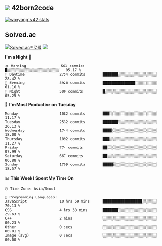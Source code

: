
## <img src="https://img.shields.io/badge/-000000?style=flat&logo=42&logoColor=white"> 42born2code
<!--[![wonyang's 42 stats](https://badge42.vercel.app/api/v2/cl5nhe5b6007809kydha7ht42/stats?cursusId=21&coalitionId=88)](https://profile.intra.42.fr/users/wonyang)-->

[![wonyang's 42 stats](https://badge.mediaplus.ma/starryblue/wonyang?1337Badge=off&UM6P=off)](https://github.com/oakoudad/badge42)

## Solved.ac
[![Solved.ac프로필](http://mazassumnida.wtf/api/v2/generate_badge?boj=bennyws)](https://solved.ac/bennyws)
<a href="https://solved.ac/bennyws"><img src="http://mazandi.herokuapp.com/api?handle=bennyws&theme=cold"/></a>

<!--START_SECTION:waka-->
**I'm a Night 🦉** 

```text
🌞 Morning                501 commits         █░░░░░░░░░░░░░░░░░░░░░░░░   05.17 % 
🌆 Daytime                2754 commits        ███████░░░░░░░░░░░░░░░░░░   28.42 % 
🌃 Evening                5926 commits        ███████████████░░░░░░░░░░   61.16 % 
🌙 Night                  509 commits         █░░░░░░░░░░░░░░░░░░░░░░░░   05.25 % 
```
📅 **I'm Most Productive on Tuesday** 

```text
Monday                   1082 commits        ███░░░░░░░░░░░░░░░░░░░░░░   11.17 % 
Tuesday                  2532 commits        ███████░░░░░░░░░░░░░░░░░░   26.13 % 
Wednesday                1744 commits        ████░░░░░░░░░░░░░░░░░░░░░   18.00 % 
Thursday                 1092 commits        ███░░░░░░░░░░░░░░░░░░░░░░   11.27 % 
Friday                   774 commits         ██░░░░░░░░░░░░░░░░░░░░░░░   07.99 % 
Saturday                 667 commits         ██░░░░░░░░░░░░░░░░░░░░░░░   06.88 % 
Sunday                   1799 commits        █████░░░░░░░░░░░░░░░░░░░░   18.57 % 
```


📊 **This Week I Spent My Time On** 

```text
🕑︎ Time Zone: Asia/Seoul

💬 Programming Languages: 
JavaScript               10 hrs 59 mins      ██████████████████░░░░░░░   70.13 % 
CSS                      4 hrs 38 mins       ███████░░░░░░░░░░░░░░░░░░   29.63 % 
C++                      2 mins              ░░░░░░░░░░░░░░░░░░░░░░░░░   00.23 % 
Other                    0 secs              ░░░░░░░░░░░░░░░░░░░░░░░░░   00.01 % 
Image (svg)              0 secs              ░░░░░░░░░░░░░░░░░░░░░░░░░   00.00 % 
```


<!--END_SECTION:waka-->
